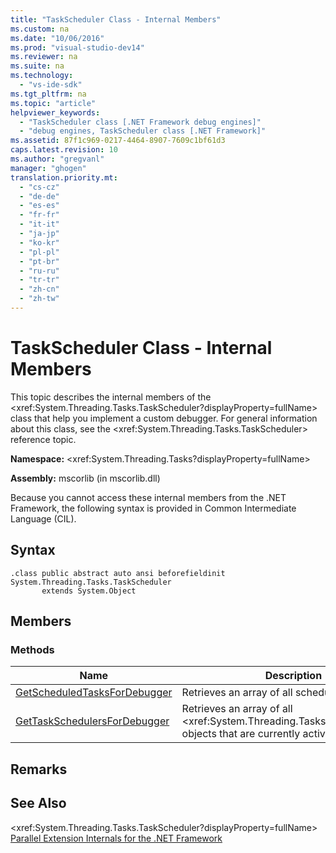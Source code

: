 ```yaml
---
title: "TaskScheduler Class - Internal Members"
ms.custom: na
ms.date: "10/06/2016"
ms.prod: "visual-studio-dev14"
ms.reviewer: na
ms.suite: na
ms.technology: 
  - "vs-ide-sdk"
ms.tgt_pltfrm: na
ms.topic: "article"
helpviewer_keywords: 
  - "TaskScheduler class [.NET Framework debug engines]"
  - "debug engines, TaskScheduler class [.NET Framework]"
ms.assetid: 87f1c969-0217-4464-8907-7609c1bf61d3
caps.latest.revision: 10
ms.author: "gregvanl"
manager: "ghogen"
translation.priority.mt: 
  - "cs-cz"
  - "de-de"
  - "es-es"
  - "fr-fr"
  - "it-it"
  - "ja-jp"
  - "ko-kr"
  - "pl-pl"
  - "pt-br"
  - "ru-ru"
  - "tr-tr"
  - "zh-cn"
  - "zh-tw"
---
```

# TaskScheduler Class - Internal Members
This topic describes the internal members of the \<xref:System.Threading.Tasks.TaskScheduler?displayProperty=fullName> class that help you implement a custom debugger. For general information about this class, see the \<xref:System.Threading.Tasks.TaskScheduler> reference topic.  
  
 **Namespace:** \<xref:System.Threading.Tasks?displayProperty=fullName>  
  
 **Assembly:** mscorlib (in mscorlib.dll)  
  
 Because you cannot access these internal members from the .NET Framework, the following syntax is provided in Common Intermediate Language (CIL).  
  
## Syntax  
  
```  
.class public abstract auto ansi beforefieldinit System.Threading.Tasks.TaskScheduler  
       extends System.Object  
```  
  
## Members  
  
### Methods  
  
|Name|Description|  
|----------|-----------------|  
|[GetScheduledTasksForDebugger](../extensibility/getscheduledtasksfordebugger-method.md)|Retrieves an array of all scheduled tasks.|  
|[GetTaskSchedulersForDebugger](../extensibility/gettaskschedulersfordebugger-method.md)|Retrieves an array of all \<xref:System.Threading.Tasks.TaskScheduler> objects that are currently active.|  
  
## Remarks  
  
## See Also  
 \<xref:System.Threading.Tasks.TaskScheduler?displayProperty=fullName>   
 [Parallel Extension Internals for the .NET Framework](../extensibility/parallel-extension-internals-for-the-.net-framework.md)